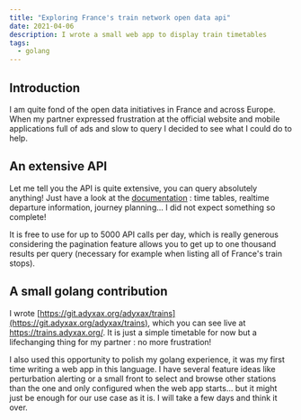 ```yaml
---
title: "Exploring France's train network open data api"
date: 2021-04-06
description: I wrote a small web app to display train timetables
tags:
  - golang
---
```


## Introduction

I am quite fond of the open data initiatives in France and across Europe. When my partner expressed frustration at the official website and mobile applications full of ads and slow to query I decided to see what I could do to help.

## An extensive API

Let me tell you the API is quite extensive, you can query absolutely anything! Just have a look at the [documentation](http://doc.navitia.io/) : time tables, realtime departure information, journey planning... I did not expect something so complete!

It is free to use for up to 5000 API calls per day, which is really generous considering the pagination feature allows you to get up to one thousand results per query (necessary for example when listing all of France's train stops).

## A small golang contribution

I wrote [https://git.adyxax.org/adyxax/trains](https://git.adyxax.org/adyxax/trains), which you can see live at https://trains.adyxax.org/. It is just a simple timetable for now but a lifechanging thing for my partner : no more frustration!

I also used this opportunity to polish my golang experience, it was my first time writing a web app in this language. I have several feature ideas like perturbation alerting or a small front to select and browse other stations than the one and only configured when the web app starts... but it might just be enough for our use case as it is. I will take a few days and think it over.
